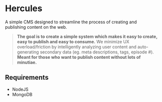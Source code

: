 # Hercules
A simple CMS designed to streamline the process of creating and publishing content on the web. 

> **The goal is to create a simple system which makes it easy to create, easy to publish and easy to consume.** We minimize UX overload/friction by intelligently analyzing user content and auto-generating secondary data (eg. meta descriptions, tags, episode #). **Meant for those who want to publish content without lots of minutiae.**

## Requirements
- NodeJS
- MongoDB